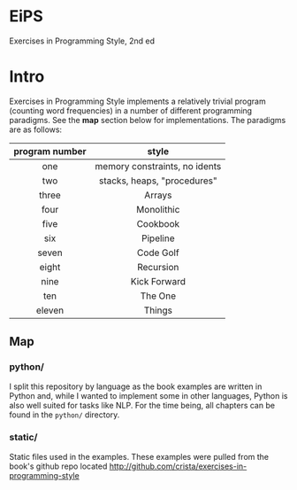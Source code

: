 # EiPS
Exercises in Programming Style, 2nd ed

# Intro
Exercises in Programming Style implements a relatively trivial program (counting word frequencies) in a number of different programming paradigms. See the **map** section below for implementations. The paradigms are as follows:

|program number|style|
|:--------:|:-----------------------------:|
| one      | memory constraints, no idents |
| two      | stacks, heaps, "procedures"   |
| three    | Arrays                        |
| four     | Monolithic                    |
| five     | Cookbook                      |
| six      | Pipeline                      |
| seven    | Code Golf                     |
| eight    | Recursion                     |
| nine     | Kick Forward                  |
| ten      | The One                       |
| eleven   | Things                        |


## Map
### python/
I split this repository by language as the book examples are written in Python and, while I wanted to implement some in other languages, Python is also well suited for tasks like NLP.
For the time being, all chapters can be found in the `python/` directory.

### static/
Static files used in the examples. These examples were pulled from the book's github repo located http://github.com/crista/exercises-in-programming-style
